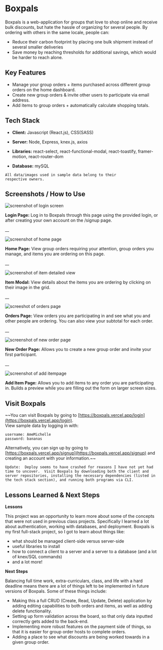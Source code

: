 # Boxpals

Boxpals is a web-application for groups that love to shop online and receive bulk discounts, but hate the hassle of organizing for several people. By ordering with others in the same locale, people can:

- Reduce their carbon footprint by placing one bulk shipment instead of several smaller deliveries
- Save money by reaching thresholds for additional savings, which would be harder to reach alone.

## Key Features

- Manage your group orders + items purchased across different group orders on the home dashboard.
- Create new group orders & invite other users to participate via email address.
- Add items to group orders + automatically calculate shopping totals.

## Tech Stack

- **Client:** Javascript (React.js), CSS(SASS)

- **Server:** Node, Express, knex.js, axios

- **Libraries:** react-select, react-functional-modal, react-toastify, framer-motion, react-router-dom

- **Database:** mySQL

```
All data/images used in sample data belong to their
respective owners.
```

## Screenshots / How to Use

![screenshot of login screen](https://i.ibb.co/y0K56sD/Screenshot-2023-03-10-at-1-25-11-PM.png)

**Login Page:** Log in to Boxpals through this page using the provided login, or after creating your own account on the /signup page.

\_\_

![screenshot of home page](https://i.ibb.co/D8cbmT5/Screenshot-2023-03-10-at-1-22-15-PM.png)

**Home Page:** View group orders requiring your attention, group orders you manage, and items you are ordering on this page.

\_\_

![screenshot of item detailed view](https://i.ibb.co/y84B0kG/Screenshot-2023-03-10-at-1-22-49-PM.png)

**Item Modal:** View details about the items you are ordering by clicking on their image in the grid.

\_\_

![screeshot of orders page](https://i.ibb.co/N194F79/Screenshot-2023-03-10-at-1-48-17-PM.png)

**Orders Page:** View orders you are participating in and see what you and other people are ordering. You can also view your subtotal for each order.

\_\_

![screenshot of new order page](https://i.ibb.co/vjfz5Cj/Screenshot-2023-03-10-at-1-59-54-PM.png)

**New Order Page:** Allows you to create a new group order and invite your first participant.

\_\_

![screenshot of add itempage](https://i.ibb.co/yXGD7qm/Screenshot-2023-03-10-at-2-24-15-PM.png)

**Add Item Page:** Allows you to add items to any order you are participating in. Builds a preview while you are filling out the form on larger screen sizes.

## Visit Boxpals

~~You can visit Boxpals by going to [https://boxpals.vercel.app/login](https://boxpals.vercel.app/login).  
View sample data by logging in with:

```
username: AmeMichelle
password: bananas
```

Alternatively, you can sign up by going to [https://boxpals.vercel.app/signup](https://boxpals.vercel.app/signup) and creating an account with your information.~~

```
Update:  Deploy seems to have crashed for reasons I have not yet had time to uncover.  Visit Boxpals by downloading both the client and server repositories, installing the necessary dependencies (listed in the tech stack section), and running both programs via CLI. 

```


## Lessons Learned & Next Steps

**Lessons**

This project was an opportunity to learn more about some of the concepts that were not used in previous class projects. Specifically I learned a lot about authentication, working with databases, and deployment. Boxpals is my first full-stack project, so I got to learn about things like:

- what should be managed client-side versus server-side
- useful libraries to install
- how to connect a client to a server and a server to a database (and a lot of knex/SQL commands)
- and a lot more!

**Next Steps**

Balancing full time work, extra-curriculars, class, and life with a hard deadline means there are a lot of things left to be implemented in future versions of Boxpals. Some of these things include:

- Making this a full CRUD (Create, Read, Update, Delete) application by adding editing capabilities to both orders and items, as well as adding delete functionality.
- Setting up form validation across the board, so that only data inputted correctly gets added to the back-end.
- Implementing more robust features on the payment side of things, so that it is easier for group order hosts to complete orders.
- Adding a place to see what discounts are being worked towards in a given group order.
